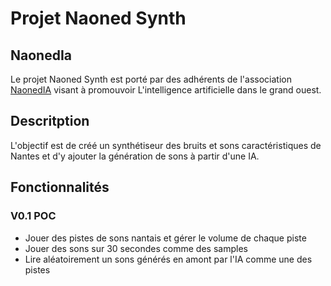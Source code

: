 # Projet Naoned Synth
## NaonedIa
Le projet Naoned Synth est porté par des adhérents de l'association [NaonedIA](http://naonedia.fr/) visant à promouvoir L'intelligence artificielle dans le grand ouest.

## Descritption

L'objectif est de créé un synthétiseur des bruits et sons caractéristiques de Nantes et d'y ajouter la génération de sons à partir d'une IA.

## Fonctionnalités

### V0.1 POC

* Jouer des pistes de sons nantais et gérer le volume de chaque piste
* Jouer des sons sur 30 secondes comme des samples
* Lire aléatoirement un sons générés en amont par l'IA comme une des pistes